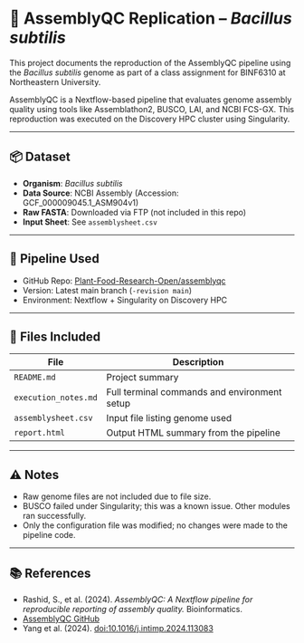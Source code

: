 # 🧬 AssemblyQC Replication – *Bacillus subtilis*

This project documents the reproduction of the AssemblyQC pipeline using the *Bacillus subtilis* genome as part of a class assignment for BINF6310 at Northeastern University.

AssemblyQC is a Nextflow-based pipeline that evaluates genome assembly quality using tools like Assemblathon2, BUSCO, LAI, and NCBI FCS-GX. This reproduction was executed on the Discovery HPC cluster using Singularity.

---

## 📦 Dataset

- **Organism**: *Bacillus subtilis*
- **Data Source**: NCBI Assembly (Accession: GCF_000009045.1_ASM904v1)
- **Raw FASTA**: Downloaded via FTP (not included in this repo)
- **Input Sheet**: See `assemblysheet.csv`

---

## 🔁 Pipeline Used

- GitHub Repo: [Plant-Food-Research-Open/assemblyqc](https://github.com/Plant-Food-Research-Open/assemblyqc)
- Version: Latest main branch (`-revision main`)
- Environment: Nextflow + Singularity on Discovery HPC

---

## 📄 Files Included

| File | Description |
|------|-------------|
| `README.md` | Project summary |
| `execution_notes.md` | Full terminal commands and environment setup |
| `assemblysheet.csv` | Input file listing genome used |
| `report.html` | Output HTML summary from the pipeline |

---

## ⚠️ Notes

- Raw genome files are not included due to file size.
- BUSCO failed under Singularity; this was a known issue. Other modules ran successfully.
- Only the configuration file was modified; no changes were made to the pipeline code.

---

## 📚 References

- Rashid, S., et al. (2024). *AssemblyQC: A Nextflow pipeline for reproducible reporting of assembly quality.* Bioinformatics.
- [AssemblyQC GitHub](https://github.com/Plant-Food-Research-Open/assemblyqc)
- Yang et al. (2024). [doi:10.1016/j.intimp.2024.113083](https://doi.org/10.1016/j.intimp.2024.113083)
